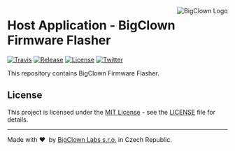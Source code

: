 <a href="https://www.bigclown.com"><img src="https://s3.eu-central-1.amazonaws.com/bigclown/gh-readme-logo.png" alt="BigClown Logo" align="right"></a>

# Host Application - BigClown Firmware Flasher

[![Travis](https://img.shields.io/travis/bigclownlabs/bch-firmware-utility/master.svg)](https://travis-ci.org/bigclownlabs/bch-firmware-utility)
[![Release](https://img.shields.io/github/release/bigclownlabs/bch-firmware-utility.svg)](https://github.com/bigclownlabs/bch-firmware-utility/releases)
[![License](https://img.shields.io/github/license/bigclownlabs/bch-firmware-utility.svg)](https://github.com/bigclownlabs/bch-firmware-utility/blob/master/LICENSE)
[![Twitter](https://img.shields.io/twitter/follow/BigClownLabs.svg?style=social&label=Follow)](https://twitter.com/BigClownLabs)

This repository contains BigClown Firmware Flasher.


## License

This project is licensed under the [MIT License](https://opensource.org/licenses/MIT/) - see the [LICENSE](LICENSE) file for details.

---

Made with &#x2764;&nbsp; by [BigClown Labs s.r.o.](https://www.bigclown.com) in Czech Republic.
